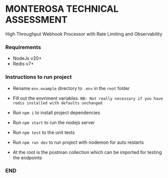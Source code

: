 # MONTEROSA TECHNICAL ASSESSMENT

High Throughput Webhook Processor with Rate Limiting and
Observability

### Requirements

- NodeJs v20+
- Redis v7+

### Instructions to run project

-   Rename `env.example` directory to `.env`
    in the `root` folder

-   Fill out the envriment variables.
    `NB: Not really necessary if you have redis
    installed with defaults unchanged `

-   Run `npm i` to install project dependencies

-   Run `npm start` to run the nodejs server 

-   Run `npm test` to the unit tests

-   Run `npm run dev` to run project
    with nodemon for auto restarts

-   At the root is the postman collection which 
    can be imported for testing the endpoints
    
### END
